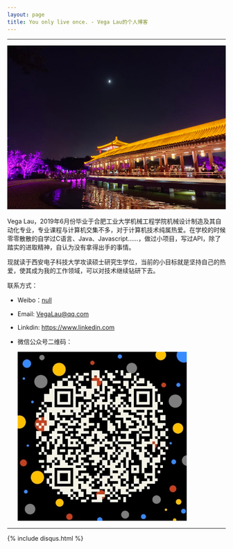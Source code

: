 ```yaml
---
layout: page
title: You only live once. - Vega Lau的个人博客
---
```

---

![](/images/1997-05-18-about-me/head.jpg)

Vega Lau，2019年6月份毕业于合肥工业大学机械工程学院机械设计制造及其自动化专业，专业课程与计算机交集不多，对于计算机技术纯属热爱。在学校的时候零零散散的自学过C语言、Java、Javascript……，做过小项目，写过API，除了踏实的进取精神，自认为没有拿得出手的事情。

现就读于西安电子科技大学攻读硕士研究生学位，当前的小目标就是坚持自己的热爱，使其成为我的工作领域，可以对技术继续钻研下去。

联系方式：

- Weibo：[null](http://weibo.com)
- Email: <VegaLau@qq.com>
- Linkdin: <https://www.linkedin.com>
- 微信公众号二维码：

  ![微信公众号二维码](/images/1997-05-18-about-me/my_wechat.jpg)

---
{% include disqus.html %}
